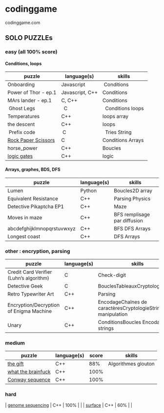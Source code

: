 # codinggame
codinggame.com

## SOLO PUZZLEs
### easy (all 100% score)

#### Conditions, loops
| puzzle | language(s) | skills |
| ----------- | -------- | ---------------------- |
| Onboarding | Javascript | Conditions |
| Power of Thor - ep.1 | Javascript, C++ | Conditions |
| MArs lander - ep.1| C, C++ | Conditions |
| Ghost Legs  |  C |  Conditions loops |
| Temperatures | C++ | loops array |
| the descent | C++ | loops |
| Prefix code  | C  |  Tries String|
| [Rock Paper Scissors](https://www.codingame.com/training/easy/rock-paper-scissors-lizard-spock) | C | Conditions Arrays |
| horse_power | C++ | Boucles |
| [logic gates](https://www.codingame.com/ide/puzzle/logic-gates) | C++ | logic |

#### Arrays, graphes, BDS, DFS
| puzzle | language(s) | skills |
| ----------- | -------- | ---------------------- |
| Lumen |  Python | Boucles2D array |
| Equivalent Resistance | C++ | Parsing Physics |
| Detective Pikaptcha EP1 | C++ | Maze |
| Moves in maze | C++ | BFS remplisage par diffusion |
| abcdefghijklmnopqrstuvwxyz | C++ | BFS DFS Arrays |
| Longest coast | C++ | DFS Arrays |

### other : encryption, parsing
| puzzle | language(s) | skills |
| ----------- | -------- | ---------------------- |
| Credit Card Verifier (Luhn’s algorithm) | C | Check-digit|
| Detective Geek | C | BouclesTableauxCryptologiestring |
| Retro Typewriter Art | C++ | Parsing |
| Encryption/Decryption of Enigma Machine | C++ | EncodageChaînes de caractèresCryptologieString manipulation |
| Unary | C++ | ConditionsBoucles Encodage strings |



### medium
| puzzle | language(s) | score | skills |
| ----------- | -------- | ---- | ---------------------- |
|  [the gift](https://www.codingame.com/training/medium/the-gift) | C++ | 88% | Algorithmes glouton |
|  [what the brainfuck](https://www.codingame.com/training/medium/what-the-brainfuck) | C++ | 100% | |
|  [Conway sequence](https://www.codingame.com/training/medium/conway-sequence) | C++ | 100% | |

### hard
  | [genome sequencing](https://www.codingame.com/training/hard/genome-sequencing) | C++ | 100% | |
  | [surface](https://www.codingame.com/training/hard/surface) | C++ | 60% | |
